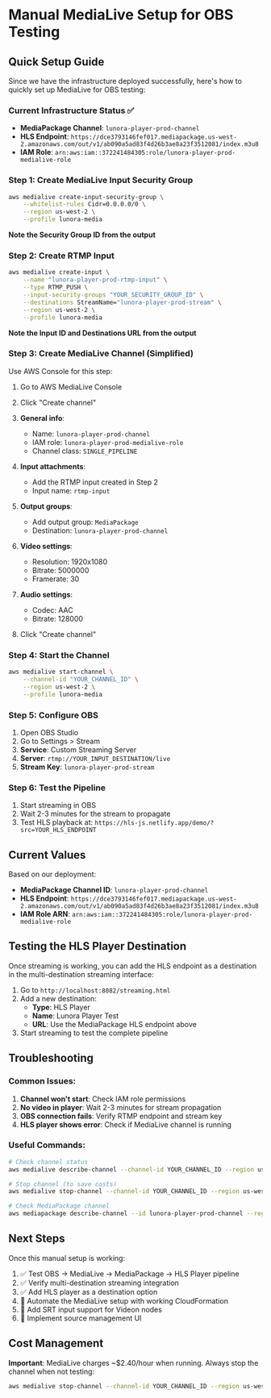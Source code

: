 # Manual MediaLive Setup for OBS Testing

## Quick Setup Guide

Since we have the infrastructure deployed successfully, here's how to quickly set up MediaLive for OBS testing:

### Current Infrastructure Status ✅
- **MediaPackage Channel**: `lunora-player-prod-channel`
- **HLS Endpoint**: `https://dce3793146fef017.mediapackage.us-west-2.amazonaws.com/out/v1/ab090a5ad83f4d26b3ae8a23f3512081/index.m3u8`
- **IAM Role**: `arn:aws:iam::372241484305:role/lunora-player-prod-medialive-role`

### Step 1: Create MediaLive Input Security Group

```bash
aws medialive create-input-security-group \
    --whitelist-rules Cidr=0.0.0.0/0 \
    --region us-west-2 \
    --profile lunora-media
```

**Note the Security Group ID from the output**

### Step 2: Create RTMP Input

```bash
aws medialive create-input \
    --name "lunora-player-prod-rtmp-input" \
    --type RTMP_PUSH \
    --input-security-groups "YOUR_SECURITY_GROUP_ID" \
    --destinations StreamName="lunora-player-prod-stream" \
    --region us-west-2 \
    --profile lunora-media
```

**Note the Input ID and Destinations URL from the output**

### Step 3: Create MediaLive Channel (Simplified)

Use AWS Console for this step:

1. Go to AWS MediaLive Console
2. Click "Create channel"
3. **General info**:
   - Name: `lunora-player-prod-channel`
   - IAM role: `lunora-player-prod-medialive-role`
   - Channel class: `SINGLE_PIPELINE`

4. **Input attachments**:
   - Add the RTMP input created in Step 2
   - Input name: `rtmp-input`

5. **Output groups**:
   - Add output group: `MediaPackage`
   - Destination: `lunora-player-prod-channel`

6. **Video settings**:
   - Resolution: 1920x1080
   - Bitrate: 5000000
   - Framerate: 30

7. **Audio settings**:
   - Codec: AAC
   - Bitrate: 128000

8. Click "Create channel"

### Step 4: Start the Channel

```bash
aws medialive start-channel \
    --channel-id "YOUR_CHANNEL_ID" \
    --region us-west-2 \
    --profile lunora-media
```

### Step 5: Configure OBS

1. Open OBS Studio
2. Go to Settings > Stream
3. **Service**: Custom Streaming Server
4. **Server**: `rtmp://YOUR_INPUT_DESTINATION/live`
5. **Stream Key**: `lunora-player-prod-stream`

### Step 6: Test the Pipeline

1. Start streaming in OBS
2. Wait 2-3 minutes for the stream to propagate
3. Test HLS playback at: `https://hls-js.netlify.app/demo/?src=YOUR_HLS_ENDPOINT`

## Current Values

Based on our deployment:

- **MediaPackage Channel ID**: `lunora-player-prod-channel`
- **HLS Endpoint**: `https://dce3793146fef017.mediapackage.us-west-2.amazonaws.com/out/v1/ab090a5ad83f4d26b3ae8a23f3512081/index.m3u8`
- **IAM Role ARN**: `arn:aws:iam::372241484305:role/lunora-player-prod-medialive-role`

## Testing the HLS Player Destination

Once streaming is working, you can add the HLS endpoint as a destination in the multi-destination streaming interface:

1. Go to `http://localhost:8082/streaming.html`
2. Add a new destination:
   - **Type**: HLS Player
   - **Name**: Lunora Player Test
   - **URL**: Use the MediaPackage HLS endpoint above
3. Start streaming to test the complete pipeline

## Troubleshooting

### Common Issues:
1. **Channel won't start**: Check IAM role permissions
2. **No video in player**: Wait 2-3 minutes for stream propagation
3. **OBS connection fails**: Verify RTMP endpoint and stream key
4. **HLS player shows error**: Check if MediaLive channel is running

### Useful Commands:

```bash
# Check channel status
aws medialive describe-channel --channel-id YOUR_CHANNEL_ID --region us-west-2 --profile lunora-media

# Stop channel (to save costs)
aws medialive stop-channel --channel-id YOUR_CHANNEL_ID --region us-west-2 --profile lunora-media

# Check MediaPackage channel
aws mediapackage describe-channel --id lunora-player-prod-channel --region us-west-2 --profile lunora-media
```

## Next Steps

Once this manual setup is working:

1. ✅ Test OBS → MediaLive → MediaPackage → HLS Player pipeline
2. ✅ Verify multi-destination streaming integration
3. ✅ Add HLS player as a destination option
4. 🔄 Automate the MediaLive setup with working CloudFormation
5. 🔄 Add SRT input support for Videon nodes
6. 🔄 Implement source management UI

## Cost Management

**Important**: MediaLive charges ~$2.40/hour when running. Always stop the channel when not testing:

```bash
aws medialive stop-channel --channel-id YOUR_CHANNEL_ID --region us-west-2 --profile lunora-media
```
